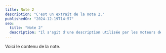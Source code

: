 ```yaml
---
title: Note 2
description: "C'est un extrait de la note 2."
publishedOn: "2024-12-19T14:57"
seo:
  title: "Note 2"
  description: "Il s'agit d'une description utilisée par les moteurs de recherche."
---
```


Voici le contenu de la note.
